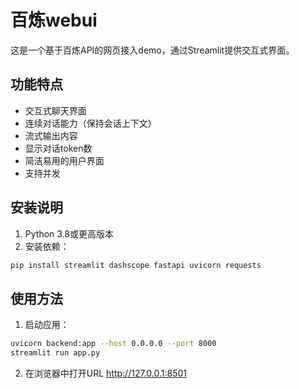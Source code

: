 # 百炼webui

这是一个基于百炼API的网页接入demo，通过Streamlit提供交互式界面。

## 功能特点

- 交互式聊天界面
- 连续对话能力（保持会话上下文）
- 流式输出内容
- 显示对话token数
- 简洁易用的用户界面
- 支持并发

## 安装说明

1. Python 3.8或更高版本
2. 安装依赖：
```bash
pip install streamlit dashscope fastapi uvicorn requests
```

## 使用方法

1. 启动应用：
```bash
uvicorn backend:app --host 0.0.0.0 --port 8000
streamlit run app.py
```

2. 在浏览器中打开URL
   http://127.0.0.1:8501
